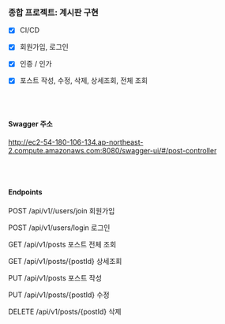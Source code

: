 ### 종합 프로젝트: 계시판 구현 
-[X] CI/CD 

-[X] 회원가입, 로그인 

-[X] 인증 / 인가 

-[X] 포스트 작성, 수정, 삭제, 상세조회, 전체 조회 

<br/></br>
#### Swagger 주소 
http://ec2-54-180-106-134.ap-northeast-2.compute.amazonaws.com:8080/swagger-ui/#/post-controller

<br/></br>
#### Endpoints
POST /api/v1//users/join 회원가입 

POST /api/v1/users/login 로그인 

GET /api/v1/posts 포스트 전체 조회

GET /api/v1/posts/{postId} 상세조회

PUT /api/v1/posts 포스트 작성

PUT /api/v1/posts/{postId} 수정

DELETE /api/v1/posts/{postId} 삭제

